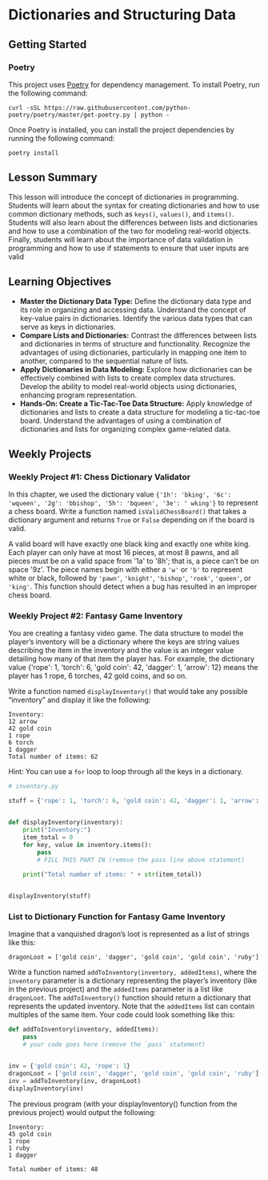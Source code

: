 # Dictionaries and Structuring Data

## Getting Started

### Poetry

This project uses [Poetry](https://python-poetry.org/) for dependency management. To install Poetry, run the following
command:

```shell
curl -sSL https://raw.githubusercontent.com/python-poetry/poetry/master/get-poetry.py | python -
```

Once Poetry is installed, you can install the project dependencies by running the following command:

```shell
poetry install
```

## Lesson Summary

This lesson will introduce the concept of dictionaries in programming. Students will learn about the syntax for creating
dictionaries and how to use common dictionary methods, such as `keys()`, `values()`, and `items()`. Students will also
learn about the differences between lists and dictionaries and how to use a combination of the two for modeling
real-world objects. Finally, students will learn about the importance of data validation in programming and how to use
if statements to ensure that user inputs are valid

## Learning Objectives
- **Master the Dictionary Data Type:** Define the dictionary data type and its role in organizing and accessing data.
  Understand the concept of key-value pairs in dictionaries. Identify the various data types that can serve as keys in
  dictionaries.
- **Compare Lists and Dictionaries:** Contrast the differences between lists and dictionaries in terms of structure and
  functionality. Recognize the advantages of using dictionaries, particularly in mapping one item to another, compared
  to the sequential nature of lists.
- **Apply Dictionaries in Data Modeling:** Explore how dictionaries can be effectively combined with lists to create
  complex data structures. Develop the ability to model real-world objects using dictionaries, enhancing program
  representation.
- **Hands-On: Create a Tic-Tac-Toe Data Structure:** Apply knowledge of dictionaries and lists to create a data
  structure for modeling a tic-tac-toe board. Understand the advantages of using a combination of dictionaries and lists
  for organizing complex game-related data.

## Weekly Projects

### Weekly Project #1: Chess Dictionary Validator

In this chapter, we used the dictionary value `{'1h': 'bking', '6c': 'wqueen', '2g': 'bbishop', '5h': 'bqueen', '3e': '
wking'}` to represent a chess board. Write a function named `isValidChessBoard()` that takes a dictionary argument and
returns `True` or `False` depending on if the board is valid.

A valid board will have exactly one black king and exactly one white king. Each player can only have at most 16 pieces,
at most 8 pawns, and all pieces must be on a valid space from '1a' to '8h'; that is, a piece can’t be on space '9z'. The
piece names begin with either a `'w'` or `'b'` to represent white or black, followed
by `'pawn'`, `'knight'`, `'bishop'`, `'rook'`, `'queen'`, or `'king'`. This function should detect when a bug has
resulted in an improper chess board.

### Weekly Project #2: Fantasy Game Inventory

You are creating a fantasy video game. The data structure to model the player’s inventory will be a dictionary where the
keys are string values describing the item in the inventory and the value is an integer value detailing how many of that
item the player has. For example, the dictionary value {'rope': 1, 'torch': 6, 'gold coin': 42, 'dagger': 1, 'arrow':
12} means the player has 1 rope, 6 torches, 42 gold coins, and so on.

Write a function named `displayInventory()` that would take any possible “inventory” and display it like the following:

```
Inventory:
12 arrow
42 gold coin
1 rope
6 torch
1 dagger
Total number of items: 62
```

Hint: You can use a `for` loop to loop through all the keys in a dictionary.

```python
# inventory.py

stuff = {'rope': 1, 'torch': 6, 'gold coin': 42, 'dagger': 1, 'arrow': 12}


def displayInventory(inventory):
    print("Inventory:")
    item_total = 0
    for key, value in inventory.items():
        pass
        # FILL THIS PART IN (remove the pass line above statement)
    
    print("Total number of items: " + str(item_total))


displayInventory(stuff)
```

### List to Dictionary Function for Fantasy Game Inventory

Imagine that a vanquished dragon’s loot is represented as a list of strings like this:

`dragonLoot = ['gold coin', 'dagger', 'gold coin', 'gold coin', 'ruby']`

Write a function named `addToInventory(inventory, addedItems)`, where the `inventory` parameter is a dictionary
representing the player’s inventory (like in the previous project) and the `addedItems` parameter is a list like
`dragonLoot`. The `addToInventory()` function should return a dictionary that represents the updated inventory. Note
that the `addedItems` list can contain multiples of the same item. Your code could look something like this:

```python
def addToInventory(inventory, addedItems):
    pass
    # your code goes here (remove the `pass` statement)


inv = {'gold coin': 42, 'rope': 1}
dragonLoot = ['gold coin', 'dagger', 'gold coin', 'gold coin', 'ruby']
inv = addToInventory(inv, dragonLoot)
displayInventory(inv)
```

The previous program (with your displayInventory() function from the previous project) would output the following:

```
Inventory:
45 gold coin
1 rope
1 ruby
1 dagger

Total number of items: 48
```
